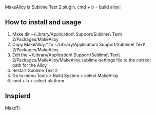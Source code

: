 MakeAlloy is Sublime Text 2 plugin. cmd + b = build alloy!

## How to install and usage

1. Make dir ~/Library/Application\ Support/Sublime\ Text\ 2/Packages/MakeAlloy
2. Copy MakeAlloy.* to ~/Library/Application\ Support/Sublime\ Text\ 2/Packages/MakeAlloy
3. Edit the ~/Library/Application\ Support/Sublime\ Text\ 2/Packages/MakeAlloy/MakeAlloy.sublime-settings file to the correct path for the Alloy
4. Restart Sublime Text 2
5. Go to menu Tools > Build System > select MakeAlloy
6. cmd + b > select platform

## Inspierd

[MakeTi](https://github.com/appersonlabs/MakeTi).
